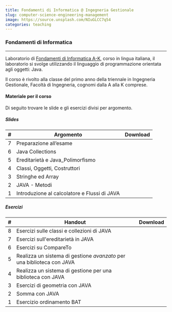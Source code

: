 ```yaml
---
title: Fondamenti di Informatica @ Ingegneria Gestionale
slug: computer-science-engineering-management
image: https://source.unsplash.com/NIuGLCC7q54
categories: teaching
---
```


### Fondamenti di Informatica
---

Laboratorio di [Fondamenti di Informatica A-K](http://www-db.deis.unibo.it/courses/FIT1-AK/), corso in lingua italiana, il laboratorio si svolge utilizzando il linguaggio di programmazione orientata agli oggetti: Java. 

Il corso è rivolto alla classe del primo anno della triennale in Ingegneria Gestionale, Facoltà di Ingegneria, cognomi dalla A alla K comprese.

#### Materiale per il corso

Di seguito trovare le slide e gli esercizi divisi per argomento.

##### Slides

| #   |  Argomento | Download | 
| --- |----- | ---- |
| 7  | Preparazione all’esame                                                 | [<i class="fa fa-file-pdf-o"></i>](https://www.dropbox.com/s/km7ohkyanovgiij/007-Esercizi_Esame.pdf?dl=0) |
| 6  | Java Collections                                                       | [<i class="fa fa-file-pdf-o"></i>](https://www.dropbox.com/s/ynb9b650syky1ei/006-Java_Collections.pdf?dl=0) |
| 5  | Ereditarietà e Java_Polimorfismo                                       | [<i class="fa fa-file-pdf-o"></i>](https://www.dropbox.com/s/2iq2t1iofhighgv/005-Java_Polimorfismo.pdf?dl=0) |
| 4   | Classi, Oggetti, Costruttori                                           | [<i class="fa fa-file-pdf-o"></i>](https://www.dropbox.com/s/byt0r3iwxpcb0dl/004-Java_Class.pdf?dl=0) |
| 3   | Stringhe ed Array                                                      | [<i class="fa fa-file-pdf-o"></i>](https://www.dropbox.com/s/migqpini7pq6ik8/003-Java_Strings.pdf?dl=0) |
| 2   | JAVA - Metodi                                                          | [<i class="fa fa-file-pdf-o"></i>](https://www.dropbox.com/s/vcbk9g2lft0j18i/002-Java_Methods.pdf?dl=0) |
| 1   | Introduzione al calcolatore e Flussi di JAVA                           | [<i class="fa fa-file-pdf-o"></i>](https://www.dropbox.com/s/be6ph6br00fm7p4/001-Introduzione_Calcolatore_Java.pdf?dl=0) |

##### Esercizi

| #   | Handout | Download | 
| --- |----- | ---- |
| 8  | Esercizi sulle classi e collezioni di JAVA                             | [<i class="fa fa-file-pdf-o"></i>](https://www.dropbox.com/s/axxxm9vvngomm7w/008-Class_Collections.zip?dl=0) |
| 7  | Esercizi sull'ereditarietà in JAVA                                     | [<i class="fa fa-file-archive-o"></i>](https://www.dropbox.com/s/pizl23anor8g1al/007-Ereditarieta.zip?dl=0) |
| 6  | Esercizi su CompareTo                                                  | [<i class="fa fa-file-archive-o"></i>](https://www.dropbox.com/s/tdjyg7txrz77a79/006-CompareTo.zip?dl=0) |
| 5   | Realizza un sistema di gestione _avanzato_ per una biblioteca con JAVA | [<i class="fa fa-file-archive-o"></i>](https://www.dropbox.com/s/xgmqf24bnlbh7hz/005-Advanced_Library.zip?dl=0) |
| 4   | Realizza un sistema di gestione per una biblioteca con JAVA            | [<i class="fa fa-file-pdf-o"></i>](https://www.dropbox.com/s/2vkvbnmezved5z6/004-Simple_Library.zip?dl=0) |
| 3   | Esercizi di geometria con JAVA                                         | [<i class="fa fa-file-archive-o"></i>](https://www.dropbox.com/s/pso08pmwaohl4vl/003-Geometry.zip?dl=0) |
| 2   | Somma con JAVA                                                         | [<i class="fa fa-file-archive-o"></i>](https://www.dropbox.com/s/7hg6kgqztk6g3tx/002-Sum.zip?dl=0) |
| 1   | Esercizio ordinamento BAT                                              | [<i class="fa fa-file-archive-o"></i>](https://www.dropbox.com/s/pm81m45aa1zwaxq/001-Order_bat.zip?dl=0) |
